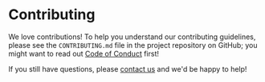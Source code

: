 # Contributing

We love contributions! To help you understand our contributing guidelines, please see the `CONTRIBUTING.md` file in the
project repository on GitHub; you might want to read out
[Code of Conduct][code-of-conduct] first!

If you still have questions, please [contact us][email] and we'd be happy to help!

[code-of-conduct]: ./CODE_OF_CONDUCT.md
[email]: mailto:andreas.varotsis@gmail.com
